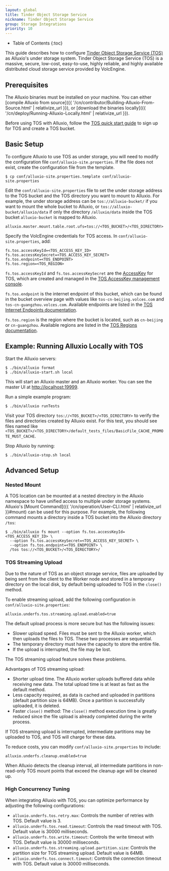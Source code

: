 ```yaml
---
layout: global
title: Tinder Object Storage Service
nickname: Tinder Object Storage Service
group: Storage Integrations
priority: 10
---
```


* Table of Contents
  {:toc}

This guide describes how to configure [Tinder Object Storage Service (TOS)](https://www.volcengine.com/product/TOS) as Alluxio's under storage system. Tinder Object Storage Service (TOS) is a massive, secure, low-cost, easy-to-use, highly reliable, and highly available distributed cloud storage service provided by VolcEngine.

## Prerequisites

The Alluxio binaries must be installed on your machine. You can either [compile Alluxio from source]({{ '/cn/contributor/Building-Alluxio-From-Source.html' | relativize_url }}), or [download the binaries locally]({{ '/cn/deploy/Running-Alluxio-Locally.html' | relativize_url }}).

Before using TOS with Alluxio, follow the [TOS quick start guide](https://www.volcengine.com/docs/6349/74830) to sign up for TOS and create a TOS bucket.

## Basic Setup

To configure Alluxio to use TOS as under storage, you will need to modify the configuration file `conf/alluxio-site.properties`. If the file does not exist, create the configuration file from the template.

```
$ cp conf/alluxio-site.properties.template conf/alluxio-site.properties
```

Edit the `conf/alluxio-site.properties` file to set the under storage address to the TOS bucket and the TOS directory you want to mount to Alluxio. For example, the under storage address can be `tos://alluxio-bucket/` if you want to mount the whole bucket to Alluxio, or `tos://alluxio-bucket/alluxio/data` if only the directory `/alluxio/data` inside the TOS bucket `alluxio-bucket` is mapped to Alluxio.

```
alluxio.master.mount.table.root.ufs=tos://<TOS_BUCKET>/<TOS_DIRECTORY>
``` 

Specify the VolcEngine credentials for TOS access. In `conf/alluxio-site.properties`, add:

```
fs.tos.accessKeyId=<TOS_ACCESS_KEY_ID>
fs.tos.accessKeySecret=<TOS_ACCESS_KEY_SECRET>
fs.tos.endpoint=<TOS_ENDPOINT>
fs.tos.region=<TOS_REGION>
```

`fs.tos.accessKeyId` and `fs.tos.accessKeySecret` are the [AccessKey](https://www.volcengine.com/docs/6291/65568) for TOS, which are created and managed in the [TOS AccessKey management console](https://console.volcengine.com/iam/keymanage/).

`fs.tos.endpoint` is the internet endpoint of this bucket, which can be found in the bucket overview page with values like `tos-cn-beijing.volces.com` and `tos-cn-guangzhou.volces.com`. Available endpoints are listed in the [TOS Internet Endpoints documentation](https://www.volcengine.com/docs/6349/107356).

`fs.tos.region` is the region where the bucket is located, such as `cn-beijing` or `cn-guangzhou`. Available regions are listed in the [TOS Regions documentation](https://www.volcengine.com/docs/6349/107356).

## Example: Running Alluxio Locally with TOS

Start the Alluxio servers:

```console
$ ./bin/alluxio format
$ ./bin/alluxio-start.sh local
```

This will start an Alluxio master and an Alluxio worker. You can see the master UI at [http://localhost:19999](http://localhost:19999).

Run a simple example program:

```console
$ ./bin/alluxio runTests
```

Visit your TOS directory `tos://<TOS_BUCKET>/<TOS_DIRECTORY>` to verify the files and directories created by Alluxio exist. For this test, you should see files named like `<TOS_BUCKET>/<TOS_DIRECTORY>/default_tests_files/BasicFile_CACHE_PROMOTE_MUST_CACHE`.

Stop Alluxio by running:

```console
$ ./bin/alluxio-stop.sh local
```

## Advanced Setup

### Nested Mount

A TOS location can be mounted at a nested directory in the Alluxio namespace to have unified access to multiple under storage systems. Alluxio's [Mount Command]({{ '/cn/operation/User-CLI.html' | relativize_url }}#mount) can be used for this purpose. For example, the following command mounts a directory inside a TOS bucket into the Alluxio directory `/tos`:

```console
$ ./bin/alluxio fs mount --option fs.tos.accessKeyId=<TOS_ACCESS_KEY_ID> \
  --option fs.tos.accessKeySecret=<TOS_ACCESS_KEY_SECRET> \
  --option fs.tos.endpoint=<TOS_ENDPOINT> \
  /tos tos://<TOS_BUCKET>/<TOS_DIRECTORY>/
```

### TOS Streaming Upload

Due to the nature of TOS as an object storage service, files are uploaded by being sent from the client to the Worker node and stored in a temporary directory on the local disk, by default being uploaded to TOS in the `close()` method.

To enable streaming upload, add the following configuration in `conf/alluxio-site.properties`:

```
alluxio.underfs.tos.streaming.upload.enabled=true
```

The default upload process is more secure but has the following issues:

- Slower upload speed. Files must be sent to the Alluxio worker, which then uploads the files to TOS. These two processes are sequential.
- The temporary directory must have the capacity to store the entire file.
- If the upload is interrupted, the file may be lost.

The TOS streaming upload feature solves these problems.

Advantages of TOS streaming upload:

- Shorter upload time. The Alluxio worker uploads buffered data while receiving new data. The total upload time is at least as fast as the default method.
- Less capacity required, as data is cached and uploaded in partitions (default partition size is 64MB). Once a partition is successfully uploaded, it is deleted.
- Faster `close()` method: The `close()` method execution time is greatly reduced since the file upload is already completed during the write process.

If TOS streaming upload is interrupted, intermediate partitions may be uploaded to TOS, and TOS will charge for these data.

To reduce costs, you can modify `conf/alluxio-site.properties` to include:

```
alluxio.underfs.cleanup.enabled=true
```

When Alluxio detects the cleanup interval, all intermediate partitions in non-read-only TOS mount points that exceed the cleanup age will be cleaned up.

### High Concurrency Tuning

When integrating Alluxio with TOS, you can optimize performance by adjusting the following configurations:

- `alluxio.underfs.tos.retry.max`: Controls the number of retries with TOS. Default value is 3.
- `alluxio.underfs.tos.read.timeout`: Controls the read timeout with TOS. Default value is 30000 milliseconds.
- `alluxio.underfs.tos.write.timeout`: Controls the write timeout with TOS. Default value is 30000 milliseconds.
- `alluxio.underfs.tos.streaming.upload.partition.size`: Controls the partition size for TOS streaming upload. Default value is 64MB.
- `alluxio.underfs.tos.connect.timeout`: Controls the connection timeout with TOS. Default value is 30000 milliseconds.
